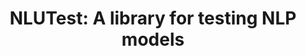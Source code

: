 ---
layout: landing
title: 'NLUTest: <span>A library for testing NLP models</span>'
excerpt:  <br> Evaluate the Bias and Robustness of NER and Text Classification Models
permalink: /
header: true
article_header:
 actions:
   - text: Getting Started
     type: active
     url: /docs/en/install   
   - text: '<i class="fab fa-github"></i>Start on GitHub'
     type: trans
     url: https://github.com/JohnSnowLabs/nlu 
   - text: '<i class="fab fa-slack-hash"></i> Slack'
     type: trans
     url: https://app.slack.com/client/T9BRVC9AT/C0196BQCDPY   

 height: 50vh
 theme: dark

data:
 sections:
   - title:
     children:
       - title: Powerful One-Liners
         image: 
            src: /assets/images/powerfull_one.svg
         excerpt: Over 30 different tests to run for the most popular NLP libraries in just one line of code
       - title: High Customization
         image: 
            src: /assets/images/elegant_python.svg
         excerpt: Underlying code will remain open source forever  
       - title: 100% Open Source
         image: 
            src: /assets/images/open_source.svg
         excerpt: Including pre-trained models & pipelines

   - title: 'Get Started Now'
     install: yes
  
  
   - title: In Just One Line of Code
     oneline: yes

   - title: Pandas
     excerpt: NLU ships with many <b>NLP features</b>, pre-trained <b>models</b> and <b>pipelines</b> <div>It takes in Pandas and outputs <b>Pandas Dataframes</b></div><div>All in <b>one line</b></div>
     pandas: yes
     theme: dark

    
---
